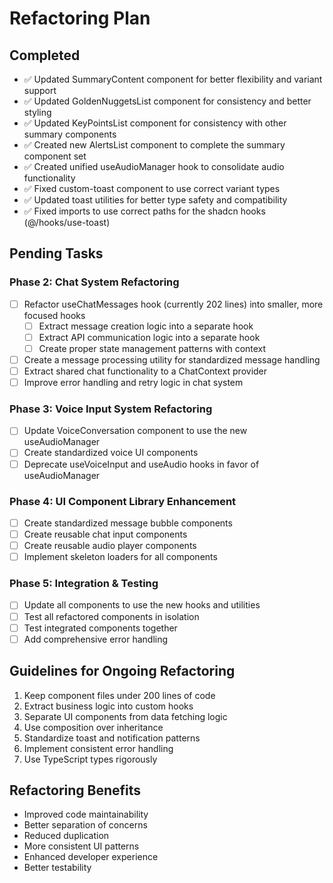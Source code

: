 
# Refactoring Plan

## Completed
- ✅ Updated SummaryContent component for better flexibility and variant support
- ✅ Updated GoldenNuggetsList component for consistency and better styling
- ✅ Updated KeyPointsList component for consistency with other summary components
- ✅ Created new AlertsList component to complete the summary component set
- ✅ Created unified useAudioManager hook to consolidate audio functionality
- ✅ Fixed custom-toast component to use correct variant types
- ✅ Updated toast utilities for better type safety and compatibility
- ✅ Fixed imports to use correct paths for the shadcn hooks (@/hooks/use-toast)

## Pending Tasks

### Phase 2: Chat System Refactoring
- [ ] Refactor useChatMessages hook (currently 202 lines) into smaller, more focused hooks
  - [ ] Extract message creation logic into a separate hook
  - [ ] Extract API communication logic into a separate hook
  - [ ] Create proper state management patterns with context
- [ ] Create a message processing utility for standardized message handling
- [ ] Extract shared chat functionality to a ChatContext provider
- [ ] Improve error handling and retry logic in chat system

### Phase 3: Voice Input System Refactoring
- [ ] Update VoiceConversation component to use the new useAudioManager
- [ ] Create standardized voice UI components
- [ ] Deprecate useVoiceInput and useAudio hooks in favor of useAudioManager

### Phase 4: UI Component Library Enhancement
- [ ] Create standardized message bubble components
- [ ] Create reusable chat input components
- [ ] Create reusable audio player components
- [ ] Implement skeleton loaders for all components

### Phase 5: Integration & Testing
- [ ] Update all components to use the new hooks and utilities
- [ ] Test all refactored components in isolation
- [ ] Test integrated components together
- [ ] Add comprehensive error handling

## Guidelines for Ongoing Refactoring
1. Keep component files under 200 lines of code
2. Extract business logic into custom hooks
3. Separate UI components from data fetching logic
4. Use composition over inheritance
5. Standardize toast and notification patterns
6. Implement consistent error handling
7. Use TypeScript types rigorously

## Refactoring Benefits
- Improved code maintainability
- Better separation of concerns
- Reduced duplication
- More consistent UI patterns
- Enhanced developer experience
- Better testability
